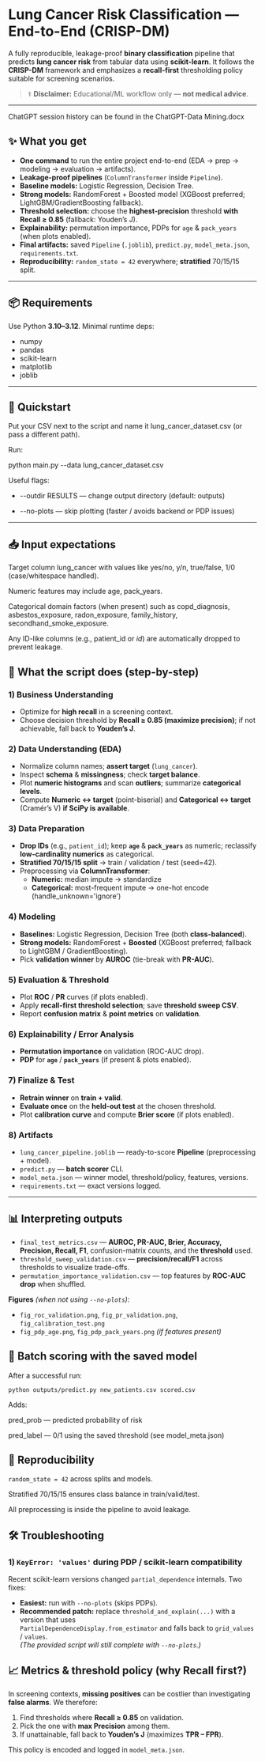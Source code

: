 # Lung Cancer Risk Classification — End-to-End (CRISP-DM)

A fully reproducible, leakage-proof **binary classification** pipeline that predicts **lung cancer risk** from tabular data using **scikit-learn**. It follows the **CRISP-DM** framework and emphasizes a **recall-first** thresholding policy suitable for screening scenarios.

> ⚕️ **Disclaimer:** Educational/ML workflow only — **not medical advice**.

---
ChatGPT session history can be found in the ChatGPT-Data Mining.docx

## ✨ What you get

- **One command** to run the entire project end-to-end (EDA → prep → modeling → evaluation → artifacts).
- **Leakage-proof pipelines** (`ColumnTransformer` inside `Pipeline`).
- **Baseline models:** Logistic Regression, Decision Tree.
- **Strong models:** RandomForest + Boosted model (XGBoost preferred; LightGBM/GradientBoosting fallback).
- **Threshold selection:** choose the **highest-precision** threshold **with Recall ≥ 0.85** (fallback: Youden’s J).
- **Explainability:** permutation importance, PDPs for `age` & `pack_years` (when plots enabled).
- **Final artifacts:** saved `Pipeline` (`.joblib`), `predict.py`, `model_meta.json`, `requirements.txt`.
- **Reproducibility:** `random_state = 42` everywhere; **stratified** 70/15/15 split.



---

## 📦 Requirements

Use Python **3.10–3.12**. Minimal runtime deps:
* numpy
* pandas
* scikit-learn
* matplotlib
* joblib
---

## 🚀 Quickstart

Put your CSV next to the script and name it lung_cancer_dataset.csv (or pass a different path).

Run:

python main.py --data lung_cancer_dataset.csv


Useful flags:

* --outdir RESULTS — change output directory (default: outputs)

* --no-plots — skip plotting (faster / avoids backend or PDP issues)

---

## 📥 Input expectations

Target column lung_cancer with values like yes/no, y/n, true/false, 1/0 (case/whitespace handled).

Numeric features may include age, pack_years.

Categorical domain factors (when present) such as copd_diagnosis, asbestos_exposure, radon_exposure, family_history, secondhand_smoke_exposure.

Any ID-like columns (e.g., patient_id or *id*) are automatically dropped to prevent leakage.

## 🔬 What the script does (step-by-step)

### 1) Business Understanding
- Optimize for **high recall** in a screening context.
- Choose decision threshold by **Recall ≥ 0.85 (maximize precision)**; if not achievable, fall back to **Youden’s J**.

### 2) Data Understanding (EDA)
- Normalize column names; **assert target** (`lung_cancer`).
- Inspect **schema** & **missingness**; check **target balance**.
- Plot **numeric histograms** and scan **outliers**; summarize **categorical levels**.
- Compute **Numeric ↔ target** (point-biserial) and **Categorical ↔ target** (Cramér’s V) **if SciPy is available**.

### 3) Data Preparation
- **Drop IDs** (e.g., `patient_id`); keep **`age`** & **`pack_years`** as numeric; reclassify **low-cardinality numerics** as categorical.
- **Stratified 70/15/15 split** → train / validation / test (seed=42).
- Preprocessing via **ColumnTransformer**:
  - **Numeric:** median impute → standardize
  - **Categorical:** most-frequent impute → one-hot encode (handle_unknown='ignore')

### 4) Modeling
- **Baselines:** Logistic Regression, Decision Tree (both **class-balanced**).
- **Strong models:** RandomForest + **Boosted** (XGBoost preferred; fallback to LightGBM / GradientBoosting).
- Pick **validation winner** by **AUROC** (tie-break with **PR-AUC**).

### 5) Evaluation & Threshold
- Plot **ROC** / **PR** curves (if plots enabled).
- Apply **recall-first threshold selection**; save **threshold sweep CSV**.
- Report **confusion matrix** & **point metrics** on **validation**.

### 6) Explainability / Error Analysis
- **Permutation importance** on validation (ROC-AUC drop).
- **PDP** for **`age`** / **`pack_years`** (if present & plots enabled).

### 7) Finalize & Test
- **Retrain winner** on **train + valid**.
- **Evaluate once** on the **held-out test** at the chosen threshold.
- Plot **calibration curve** and compute **Brier score** (if plots enabled).

### 8) Artifacts
- `lung_cancer_pipeline.joblib` — ready-to-score **Pipeline** (preprocessing + model).
- `predict.py` — **batch scorer** CLI.
- `model_meta.json` — winner model, threshold/policy, features, versions.
- `requirements.txt` — exact versions logged.

---

## 📊 Interpreting outputs

- `final_test_metrics.csv` — **AUROC, PR-AUC, Brier, Accuracy, Precision, Recall, F1**, confusion-matrix counts, and the **threshold** used.
- `threshold_sweep_validation.csv` — **precision/recall/F1** across thresholds to visualize trade-offs.
- `permutation_importance_validation.csv` — top features by **ROC-AUC drop** when shuffled.

**Figures** *(when not using `--no-plots`)*:
- `fig_roc_validation.png`, `fig_pr_validation.png`, `fig_calibration_test.png`
- `fig_pdp_age.png`, `fig_pdp_pack_years.png` *(if features present)*

## 🧪 Batch scoring with the saved model

After a successful run:

`python outputs/predict.py new_patients.csv scored.csv`


Adds:

pred_prob — predicted probability of risk

pred_label — 0/1 using the saved threshold (see model_meta.json)

## 🔁 Reproducibility

`random_state = 42` across splits and models.

Stratified 70/15/15 ensures class balance in train/valid/test.

All preprocessing is inside the pipeline to avoid leakage.

## 🛠️ Troubleshooting

### 1) `KeyError: 'values'` during PDP / scikit-learn compatibility

Recent scikit-learn versions changed `partial_dependence` internals. Two fixes:

- **Easiest:** run with `--no-plots` (skips PDPs).
- **Recommended patch:** replace `threshold_and_explain(...)` with a version that uses  
  `PartialDependenceDisplay.from_estimator` and falls back to `grid_values` / `values`.  
  *(The provided script will still complete with `--no-plots`.)*

## 📈 Metrics & threshold policy (why Recall first?)

In screening contexts, **missing positives** can be costlier than investigating **false alarms**. We therefore:

1. Find thresholds where **Recall ≥ 0.85** on validation.  
2. Pick the one with **max Precision** among them.  
3. If unattainable, fall back to **Youden’s J** (maximizes **TPR – FPR**).

This policy is encoded and logged in `model_meta.json`.
